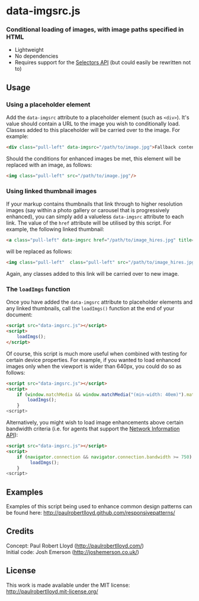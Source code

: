 # data-imgsrc.js
### Conditional loading of images, with image paths specified in HTML

* Lightweight
* No dependencies
* Requires support for the [Selectors API](http://www.w3.org/TR/selectors-api/) (but could easily be rewritten not to)

## Usage

### Using a placeholder element
Add the `data-imgsrc` attribute to a placeholder element (such as `<div>`). It's value should contain a URL to the image you wish to conditionally load. Classes added to this placeholder will be carried over to the image. For example:

```html
<div class="pull-left" data-imgsrc="/path/to/image.jpg">Fallback content</div>
```

Should the conditions for enhanced images be met, this element will be replaced with an image, as follows:

```html
<img class="pull-left" src="/path/to/image.jpg"/>
```

### Using linked thumbnail images
If your markup contains thumbnails that link through to higher resolution images (say within a photo gallery or carousel that is progressively enhanced), you can simply add a valueless `data-imgsrc` attribute to each link. The value of the `href` attribute will be utilised by this script. For example, the following linked thumbnail:

```html
<a class="pull-left" data-imgsrc href="/path/to/image_hires.jpg" title="View a larger version of this photo (116kb)"><img src="/path/to/image_lowres.jpg" width="360" alt=""/></a>
```

will be replaced as follows:

```html
<img class="pull-left"  class="pull-left" src="/path/to/image_hires.jpg"/>
```

Again, any classes added to this link will be carried over to new image.

### The `loadImgs` function
Once you have added the `data-imgsrc` attribute to placeholder elements and any linked thumbnails, call the `loadImgs()` function at the end of your document:

```html
<script src="data-imgsrc.js"></script>
<script>
	loadImgs();
</script>
```

Of course, this script is much more useful when combined with testing for certain device properties. For example, if you wanted to load enhanced images only when the viewport is wider than 640px, you could do so as follows:

```html
<script src="data-imgsrc.js"></script>
<script>
	if (window.matchMedia && window.matchMedia("(min-width: 40em)").matches) {
		loadImgs();
	}
<script>
```

Alternatively, you might wish to load image enhancements above certain bandwidth criteria (i.e. for agents that support the [Network Information API](http://www.w3.org/TR/netinfo-api/)):

```html
<script src="data-imgsrc.js"></script>
<script>
	if (navigator.connection && navigator.connection.bandwidth >= 750) {
		 loadImgs();
	}
<script>
```
## Examples
Examples of this script being used to enhance common design patterns can be found here: <http://paulrobertlloyd.github.com/responsivepatterns/>

## Credits
Concept: Paul Robert Lloyd (<http://paulrobertlloyd.com/>)  
Initial code: Josh Emerson (<http://joshemerson.co.uk/>)

## License
This work is made available under the MIT license: <http://paulrobertlloyd.mit-license.org/>